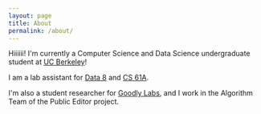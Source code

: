 ```yaml
---
layout: page
title: About
permalink: /about/
---
```


Hiiiiii! I'm currently a Computer Science and Data Science undergraduate student at [UC Berkeley](https://berkeley.edu/)!

I am a lab assistant for [Data 8](http://data8.org/) and [CS 61A](https://cs61a.org/).

I'm also a student researcher for [Goodly Labs](http://goodlylabs.org/), and I work in the Algorithm Team of the Public Editor project.
